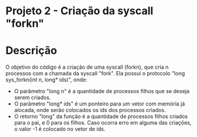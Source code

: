 Projeto 2 - Criação da syscall "forkn"
=====

Descrição
=====
O objetivo do código é a criação de uma syscall (forkn), que cria n processos com a chamada da syscall "fork". Ela possui o protocolo "long sys_forkn(int n, long* ids)", onde:
 * O parâmetro "long n" é a quantidade de processos filhos que se deseja serem criados.
 * O parâmetro "long* ids" é um ponteiro para um vetor com memória já alocada, onde serão colocados os ids dos processos criados.
 * O retorno "long" da função é a quantidade de processos filhos criados para o pai, e 0 para os filhos. Caso ocorra erro em alguma das criações, o valor -1 é colocado no vetor de ids.
